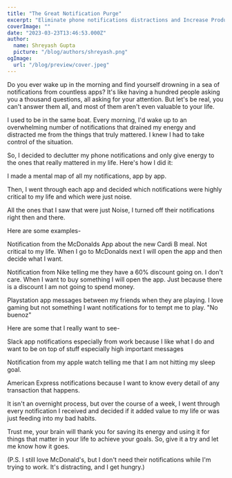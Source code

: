 ```yaml
---
title: "The Great Notification Purge"
excerpt: "Eliminate phone notifications distractions and Increase Productivity"
coverImage: ""
date: "2023-03-23T13:46:53.000Z"
author:
  name: Shreyash Gupta
  picture: "/blog/authors/shreyash.png"
ogImage:
  url: "/blog/preview/cover.jpeg"
---
```


Do you ever wake up in the morning and find yourself drowning in a sea of notifications from countless apps? It's like having a hundred people asking you a thousand questions, all asking for your attention. But let's be real, you can't answer them all, and most of them aren't even valuable to your life.

I used to be in the same boat. Every morning, I'd wake up to an overwhelming number of notifications that drained my energy and distracted me from the things that truly mattered. I knew I had to take control of the situation.

So, I decided to declutter my phone notifications and only give energy to the ones that really mattered in my life. Here's how I did it:

I made a mental map of all my notifications, app by app.

Then, I went through each app and decided which notifications were highly critical to my life and which were just noise.

All the ones that I saw that were just Noise, I turned off their notifications right then and there.

Here are some examples-

Notification from the McDonalds App about the new Cardi B meal. Not critical to my life. When I go to McDonalds next I will open the app and then decide what I want.

Notification from Nike telling me they have a 60% discount going on. I don't care. When I want to buy something I will open the app. Just because there is a discount I am not going to spend money.

Playstation app messages between my friends when they are playing. I love gaming but not something I want notifications for to tempt me to play. "No buenoz"

Here are some that I really want to see-

Slack app notifications especially from work because I like what I do and want to be on top of stuff especially high important messages

Notification from my apple watch telling me that I am not hitting my sleep goal.

American Express notifications because I want to know every detail of any transaction that happens.

It isn't an overnight process, but over the course of a week, I went through every notification I received and decided if it added value to my life or was just feeding into my bad habits.

Trust me, your brain will thank you for saving its energy and using it for things that matter in your life to achieve your goals. So, give it a try and let me know how it goes.

(P.S. I still love McDonald's, but I don't need their notifications while I'm trying to work. It's distracting, and I get hungry.) 